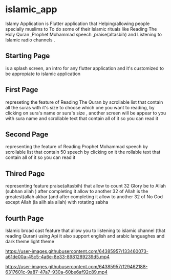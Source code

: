 # islamic_app

Islamy Application is Flutter application that Helping/allowing people specially muslims to To do some of their Islamic rituals like Reading The Holy Quran ,Prophet Mohammad speech ,praise(altasbih) and Listening to Islamic radio channels   .

## Starting Page
is a splash screen, an intro for any flutter application and it's customized to be appropiate to islamic application

## First Page
represeting the feature of Reading The Quran by scrollable list that contain all the suras with it's size to choose which one you want to reading,
by clicking on sura's name or sura's size , another screen will be appear to you with sura name and scrollable text that contain all of it so you can read it

## Second Page
representing the feature of Reading Prophet Mohammad speech  by scrollable list that contain 50 speech by clicking on it the rollable text that contain all of it so you can read it

## Thired Page
representing feature praise(altasbih) that allow to count 32 Glory be to Allah (subhan allah
)  after completing it allow to another 32 of Allah is the greatest(allah akbar
)and after completing it allow to another 32 of No God except Allah (la alih ala allah)
with rotating sabha

## fourth Page
Islamic broad cast feature that allow you to listening to islamic channel (that reading Quran) using Api
it also support english and arabic languaghes and dark theme light theme

https://user-images.githubusercontent.com/64385957/133460073-a61de00a-45c5-4a6e-8e33-8981289239d5.mp4




https://user-images.githubusercontent.com/64385957/129462188-6317601c-9a87-47a7-930a-60be6af92c89.mp4

